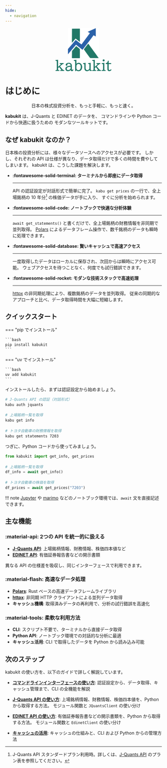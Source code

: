 ```yaml
---
hide:
  - navigation
---
```


<style>
  .md-typeset h1,
  .md-content__button {
    display: none;
  }
</style>

<p align="center" style="margin-top: 0px; margin-bottom: 0px;">
  <img src="assets/images/logo.svg" width="100px">
</p>

<p align="center" style="margin-top: 0px; margin-bottom: 0px;">
  <img src="assets/images/kabukit.svg" width="180px">
</p>

# はじめに

<p align="center">
日本の株式投資分析を、もっと手軽に、もっと速く。
</p>

**kabukit** は、J-Quants と EDINET のデータを、
コマンドラインや Python コードから快適に扱うための
モダンなツールキットです。

## なぜ kabukit なのか？

日本株の投資分析には、様々なデータソースへのアクセスが必要です。
しかし、それぞれの API は仕様が異なり、データ取得だけで多くの時間を費やしてしまいます。
kabukit は、こうした課題を解決します。

<div class="grid cards" markdown>

- **:fontawesome-solid-terminal: ターミナルから即座にデータ取得**

    ---

    API の認証設定が対話形式で簡単に完了。
    `kabu get prices` の一行で、全上場銘柄の 10 年分[^1] の株価データが手に入り、
    すぐに分析を始められます。

- **:fontawesome-solid-code: ノートブックで快適な分析体験**

    ---

    `await get_statements()` と書くだけで、全上場銘柄の財務情報を非同期で並列取得。
    [Polars](https://pola.rs/) によるデータフレーム操作で、数千銘柄のデータも瞬時に処理できます。

- **:fontawesome-solid-database: 賢いキャッシュで高速アクセス**

    ---

    一度取得したデータはローカルに保存され、次回からは瞬時にアクセス可能。
    ウェブアクセスを待つことなく、何度でも試行錯誤できます。

- **:fontawesome-solid-rocket: モダンな技術スタックで高速処理**

    ---

    [httpx](https://www.python-httpx.org/) の非同期処理により、複数銘柄のデータを並列取得。
    従来の同期的なアプローチと比べ、データ取得時間を大幅に短縮します。

</div>

[^1]: J-Quants API スタンダードプラン利用時。詳しくは、[J-Quants API](https://jpx-jquants.com/)
      のプラン表を参照してください。

## クイックスタート

=== "pip でインストール"

    ```bash
    pip install kabukit
    ```

=== "uv でインストール"

    ```bash
    uv add kabukit
    ```

インストールしたら、まずは認証設定から始めましょう。

```bash
# J-Quants API の認証（対話形式）
kabu auth jquants

# 上場銘柄一覧を取得
kabu get info

# トヨタ自動車の財務情報を取得
kabu get statements 7203
```

つぎに、Python コードから使ってみましょう。

```python
from kabukit import get_info, get_prices

# 上場銘柄一覧を取得
df_info = await get_info()

# トヨタ自動車の株価を取得
df_prices = await get_prices("7203")
```

!!! note
    [Jupyter](https://jupyter.org/) や [marimo](https://marimo.io/)
    などのノートブック環境では、`await` 文を直接記述できます。

## 主な機能

### :material-api: 2つの API を統一的に扱える

- **[J-Quants API](https://jpx-jquants.com/)**: 上場銘柄情報、財務情報、株価四本値など
- **[EDINET API](https://disclosure2dl.edinet-fsa.go.jp/guide/static/disclosure/WZEK0110.html)**: 有価証券報告書などの開示書類

異なる API の仕様差を吸収し、同じインターフェースで利用できます。

### :material-flash: 高速なデータ処理

- **[Polars](https://pola.rs/)**: Rust ベースの高速データフレームライブラリ
- **[httpx](https://www.python-httpx.org/)**: 非同期 HTTP クライアントによる並列データ取得
- **キャッシュ機構**: 取得済みデータの再利用で、分析の試行錯誤を高速化

### :material-tools: 柔軟な利用方法

- **CLI**: スクリプト不要で、ターミナルから直接データ取得
- **Python API**: ノートブック環境での対話的な分析に最適
- **キャッシュ活用**: CLI で取得したデータを Python から読み込み可能

## 次のステップ

kabukit の使い方を、以下のガイドで詳しく解説しています。

- **[コマンドラインインターフェースの使い方](guides/cli.md)**:
  認証設定から、データ取得、キャッシュ管理まで、CLI の全機能を解説

- **[J-Quants API の使い方](guides/jquants.md)**:
  上場銘柄情報、財務情報、株価四本値を、Python から取得する方法。
  モジュール関数と `JQuantsClient` の使い分け

- **[EDINET API の使い方](guides/edinet.md)**:
  有価証券報告書などの開示書類を、Python から取得する方法。
  モジュール関数と `EdinetClient` の使い分け

- **[キャッシュの活用](guides/cache.md)**:
  キャッシュの仕組みと、CLI および Python からの管理方法
